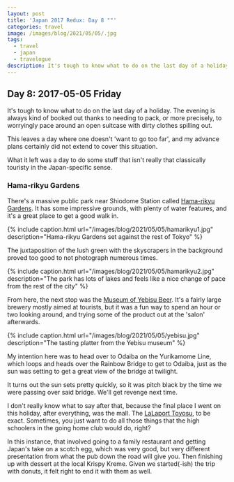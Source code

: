 ```yaml
---
layout: post
title: 'Japan 2017 Redux: Day 8 ""'
categories: travel
image: /images/blog/2021/05/05/.jpg
tags:
  - travel
  - japan
  - travelogue
description: It's tough to know what to do on the last day of a holiday. The evening is always kind of booked out thanks to needing to pack, or more precisely, to worryingly pace around an open suitcase with dirty clothes spilling out.
---
```


## Day 8: 2017-05-05 Friday

It's tough to know what to do on the last day of a holiday. The evening is always kind of booked out thanks to needing to pack, or more precisely, to worryingly pace around an open suitcase with dirty clothes spilling out.

This leaves a day where one doesn't 'want to go too far', and my advance plans certainly did not extend to cover this situation.

What it left was a day to do some stuff that isn't really that classically touristy in the Japan-specific sense.

### Hama-rikyu Gardens

There's a massive public park near Shiodome Station called [Hama-rikyu Gardens](https://www.google.com/maps/place/Hamarikyu+Gardens/@35.6598693,139.7592743,16z/data=!4m8!1m2!3m1!2sHamarikyu+Gardens!3m4!1s0x60188bdcbaa0f7c1:0x9b4a9ebdf898381a!8m2!3d35.6597374!4d139.7634925). It has some impressive grounds, with plenty of water features, and it's a great place to get a good walk in.

{% include caption.html url="/images/blog/2021/05/05/hamarikyu1.jpg" description="Hama-rikyu Gardens set against the rest of Tokyo" %}

The juxtaposition of the lush green with the skyscrapers in the background proved too good to not photograph numerous times.

{% include caption.html url="/images/blog/2021/05/05/hamarikyu2.jpg" description="The park has lots of lakes and feels like a nice change of pace from the rest of the city" %}

From here, the next stop was the [Museum of Yebisu Beer](https://www.sapporobeer.jp/english/brewery/y_museum/). It's a fairly large brewery mostly aimed at tourists, but it was a fun way to spend an hour or two looking around, and trying some of the product out at the 'salon' afterwards.

{% include caption.html url="/images/blog/2021/05/05/yebisu.jpg" description="The tasting platter from the Yebisu museum" %}

My intention here was to head over to Odaiba on the Yurikamome Line, which loops and heads over the Rainbow Bridge to get to Odaiba, just as the sun was setting to get a great view of the bridge at twilight.

It turns out the sun sets pretty quickly, so it was pitch black by the time we were passing over said bridge. We'll get revenge next time.

I don't really know what to say after that, because the final place I went on this holiday, after everything, was the mall. The [LaLaport Toyosu](https://mitsui-shopping-park.com/lalaport/toyosu/en/), to be exact. Sometimes, you just want to do all those things that the high schoolers in the going home club would do, right?

In this instance, that involved going to a family restaurant and getting Japan's take on a scotch egg, which was very good, but very different presentation from what the pub down the road will give you. Then finishing up with dessert at the local Krispy Kreme. Given we started(-ish) the trip with donuts, it felt right to end it with them as well.